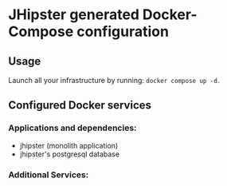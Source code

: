 # JHipster generated Docker-Compose configuration

## Usage

Launch all your infrastructure by running: `docker compose up -d`.

## Configured Docker services

### Applications and dependencies:

- jhipster (monolith application)
- jhipster's postgresql database

### Additional Services:

